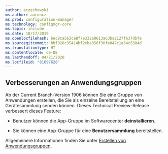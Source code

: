 ```yaml
---
author: aczechowski
ms.author: aaroncz
ms.prod: configuration-manager
ms.technology: configmgr-core
ms.topic: include
ms.date: 10/17/2019
ms.openlocfilehash: bec8ca563ca8f7e332a0613a63ba2127f637dbfe
ms.sourcegitcommit: bbf820c35414bf2cba356f30fe047c1a34c5384d
ms.translationtype: HT
ms.contentlocale: de-DE
ms.lasthandoff: 04/21/2020
ms.locfileid: "81697628"
---
```

## <a name="improvements-to-application-groups"></a><a name="bkmk_appgrp"></a> Verbesserungen an Anwendungsgruppen

<!--4760058-->

Ab der Current Branch-Version 1906 können Sie eine Gruppe von Anwendungen erstellen, die Sie als einzelne Bereitstellung an eine Gerätesammlung senden können. Dieses Technical Preview-Release verbessert dieses Feature:

- Benutzer können die App-Gruppe im Softwarecenter **deinstallieren**.

- Sie können eine App-Gruppe für eine **Benutzersammlung** bereitstellen.

Allgemeinere Informationen finden Sie unter [Erstellen von Anwendungsgruppen](../../../../../apps/deploy-use/create-app-groups.md).
